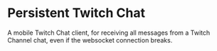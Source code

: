 # Persistent Twitch Chat

A mobile Twitch Chat client, for receiving all messages from a Twitch Channel chat, even if the websocket connection breaks.
